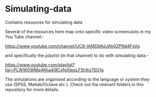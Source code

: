 # Simulating-data
Contains resources for simulating data

Several of the resources here map onto specific video screencasts in my You Tube channel:- 

https://www.youtube.com/channel/UC8-IAMDbKdJAh0ZPNd4FsVg

and specifically the playlist (in that channel) to do with simulating data:-

https://www.youtube.com/playlist?list=PLWW0WMq4Kha4i9CsfgXIeoLF5hXg7SG1g

The simulations are organised according to the language or system they use (SPSS, Matlab/Octave etc.).
Check out the relevant folders in this repository for more details.
